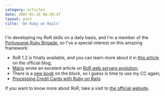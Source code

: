 ```yaml
---
category: articles
date: 2007-01-26 06:38:47
layout: post
title: 'On Ruby on Rails'
---
```


<p>I'm developing my RoR skills on a daily basis, and I'm a member of the <a href="http://www.ruby-pt.org/">Portuguese Ruby Brigade</a>, so I've a special interest on this amazing framework:</p>

<ul><li>RoR 1.2 is finally available, and you can learn more about it in <a href="http://weblog.rubyonrails.org/2007/1/19/rails-1-2-rest-admiration-http-lovefest-and-utf-8-celebrations">this article</a> on the official blog;<li><a href="http://mywheel.net/">M&aacute;rio</a> wrote an excelent article on <a href="http://mywheel.net/blog/index.php/2007/01/26/hosting-ruby-on-rails-lighttpd-apache-mongrel-webrick-litespeed-and-ngnix/">RoR web servers evolution</a>;<li>There is a <a href="http://weblog.rubyonrails.org/2007/1/25/ajax-on-rails">new book</a> on the block, so I guess is time to use my CC again;<li><a href="http://www.omninerd.com/2007/01/23/articles/66">Processing Credit Cards with Ruby on Rails</a></ul><p>If you want to know more about RoR, take a visit to <a href="http://rubyonrails.org/">the official website</a>.</p>
